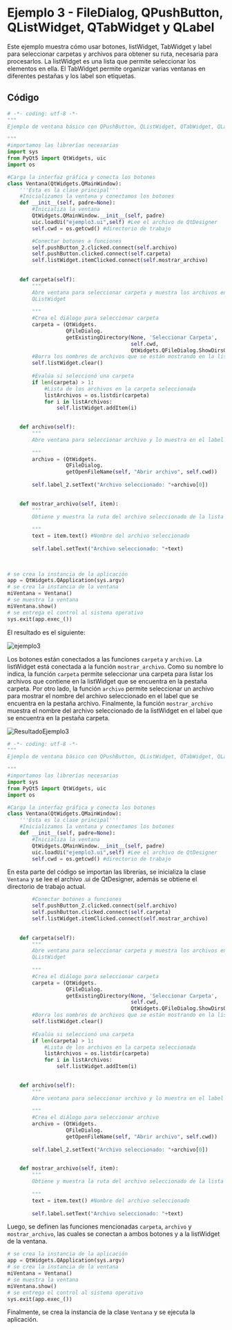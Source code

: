 # Ejemplo 3 - FileDialog, QPushButton, QListWidget, QTabWidget y QLabel
Este ejemplo muestra cómo usar botones, listWidget, TabWidget y label para seleccionar carpetas y archivos para obtener su ruta, necesaria para procesarlos. La listWidget es una lista que permite seleccionar los elementos en ella. El TabWidget permite organizar varias ventanas en diferentes pestañas y los label son etiquetas.

## Código
```python
# -*- coding: utf-8 -*-
"""
Ejemplo de ventana básico con QPushButton, QListWidget, QTabWidget, QLabel

"""
#importamos las librerías necesarias
import sys
from PyQt5 import QtWidgets, uic
import os

#Carga la interfaz gráfica y conecta los botones
class Ventana(QtWidgets.QMainWindow):
    '''Esta es la clase principal'''
    #Inicializamos la ventana y conectamos los botones
    def __init__(self, padre=None):
        #Inicializa la ventana
        QtWidgets.QMainWindow.__init__(self, padre)
        uic.loadUi("ejemplo3.ui",self) #Lee el archivo de QtDesigner
        self.cwd = os.getcwd() #directorio de trabajo

        #Conectar botones a funciones
        self.pushButton_2.clicked.connect(self.archivo)
        self.pushButton.clicked.connect(self.carpeta)
        self.listWidget.itemClicked.connect(self.mostrar_archivo)
        
        
    def carpeta(self):
        """
        Abre ventana para seleccionar carpeta y muestra los archivos en la
        QListWidget
        
        """
        #Crea el diálogo para seleccionar carpeta
        carpeta = (QtWidgets.
                   QFileDialog.
                   getExistingDirectory(None, 'Seleccionar Carpeta',
                                        self.cwd, 
                                        QtWidgets.QFileDialog.ShowDirsOnly))
        #Borra los nombres de archivos que se están mostrando en la lista
        self.listWidget.clear()
        
        #Evalúa si seleccionó una carpeta
        if len(carpeta) > 1:
            #Lista de los archivos en la carpeta seleccionada
            listArchivos = os.listdir(carpeta)
            for i in listArchivos:
                self.listWidget.addItem(i)
        

    def archivo(self):
        """
        Abre ventana para seleccionar archivo y lo muestra en el label
        
        """
        archivo = (QtWidgets.
                   QFileDialog.
                   getOpenFileName(self, "Abrir archivo", self.cwd))
        
        self.label_2.setText("Archivo seleccionado: "+archivo[0])

        
    def mostrar_archivo(self, item):
        """
        Obtiene y muestra la ruta del archivo seleccionado de la lista
        
        """
        text = item.text() #Nombre del archivo seleccionado
        
        self.label.setText("Archivo seleccionado: "+text)
        
        

# se crea la instancia de la aplicación
app = QtWidgets.QApplication(sys.argv)
# se crea la instancia de la ventana
miVentana = Ventana()
# se muestra la ventana 
miVentana.show()
# se entrega el control al sistema operativo
sys.exit(app.exec_())
```
El resultado es el siguiente:

![ejemplo3](https://user-images.githubusercontent.com/58320351/124223891-3d340380-daca-11eb-8ac5-f0a4b54dbc80.png)

Los botones están conectados a las funciones `carpeta` y `archivo`. La listWidget está conectada a la función `mostrar_archivo`. Como su nombre lo indica, la función `carpeta` permite seleccionar una carpeta para listar los archivos que contiene en la listWidget que se encuentra en la pestaña carpeta. Por otro lado, la función `archivo` permite seleccionar un archivo para mostrar el nombre del archivo seleccionado en el label que se encuentra en la pestaña archivo. Finalmente, la función `mostrar_archivo` muestra el nombre del archivo seleccionado de la listWidget en el label que se encuentra en la pestaña carpeta.

![ResultadoEjemplo3](https://user-images.githubusercontent.com/58320351/124224372-2215c380-dacb-11eb-9dfd-aa943702483a.png)

```python
# -*- coding: utf-8 -*-
"""
Ejemplo de ventana básico con QPushButton, QListWidget, QTabWidget, QLabel

"""
#importamos las librerías necesarias
import sys
from PyQt5 import QtWidgets, uic
import os

#Carga la interfaz gráfica y conecta los botones
class Ventana(QtWidgets.QMainWindow):
    '''Esta es la clase principal'''
    #Inicializamos la ventana y conectamos los botones
    def __init__(self, padre=None):
        #Inicializa la ventana
        QtWidgets.QMainWindow.__init__(self, padre)
        uic.loadUi("ejemplo3.ui",self) #Lee el archivo de QtDesigner
        self.cwd = os.getcwd() #directorio de trabajo
```
En esta parte del código se importan las librerías, se inicializa la clase `Ventana` y se lee el archivo .ui de QtDesigner, además se obtiene el directorio de trabajo actual.

```python
        #Conectar botones a funciones
        self.pushButton_2.clicked.connect(self.archivo)
        self.pushButton.clicked.connect(self.carpeta)
        self.listWidget.itemClicked.connect(self.mostrar_archivo)
        
        
    def carpeta(self):
        """
        Abre ventana para seleccionar carpeta y muestra los archivos en la
        QListWidget
        
        """
        #Crea el diálogo para seleccionar carpeta
        carpeta = (QtWidgets.
                   QFileDialog.
                   getExistingDirectory(None, 'Seleccionar Carpeta',
                                        self.cwd, 
                                        QtWidgets.QFileDialog.ShowDirsOnly))
        #Borra los nombres de archivos que se están mostrando en la lista
        self.listWidget.clear()
        
        #Evalúa si seleccionó una carpeta
        if len(carpeta) > 1:
            #Lista de los archivos en la carpeta seleccionada
            listArchivos = os.listdir(carpeta)
            for i in listArchivos:
                self.listWidget.addItem(i)
        

    def archivo(self):
        """
        Abre ventana para seleccionar archivo y lo muestra en el label
        
        """
        #Crea el diálogo para seleccionar archivo
        archivo = (QtWidgets.
                   QFileDialog.
                   getOpenFileName(self, "Abrir archivo", self.cwd))
        
        self.label_2.setText("Archivo seleccionado: "+archivo[0])

        
    def mostrar_archivo(self, item):
        """
        Obtiene y muestra la ruta del archivo seleccionado de la lista
        
        """
        text = item.text() #Nombre del archivo seleccionado
        
        self.label.setText("Archivo seleccionado: "+text)
```
Luego, se definen las funciones mencionadas `carpeta`, `archivo` y `mostrar_archivo`, las cuales se conectan a ambos botones y a la listWidget de la ventana.

```python
# se crea la instancia de la aplicación
app = QtWidgets.QApplication(sys.argv)
# se crea la instancia de la ventana
miVentana = Ventana()
# se muestra la ventana 
miVentana.show()
# se entrega el control al sistema operativo
sys.exit(app.exec_())
```
Finalmente, se crea la instancia de la clase `Ventana` y se ejecuta la aplicación.

